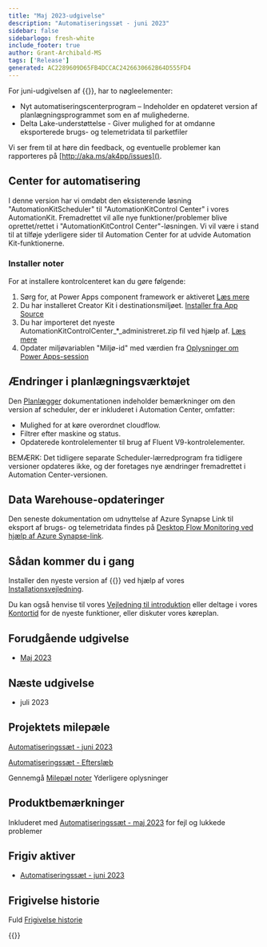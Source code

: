 ```yaml
---
title: "Maj 2023-udgivelse"
description: "Automatiseringssæt - juni 2023"
sidebar: false
sidebarlogo: fresh-white
include_footer: true
author: Grant-Archibald-MS
tags: ['Release']
generated: AC2289609D65FB4DCCAC2426630662B64D555FD4
---
```


For juni-udgivelsen af {{<product-name>}}, har to nøgleelementer:

- Nyt automatiseringscenterprogram – Indeholder en opdateret version af planlægningsprogrammet som en af mulighederne.
- Delta Lake-understøttelse - Giver mulighed for at omdanne eksporterede brugs- og telemetridata til parketfiler

Vi ser frem til at høre din feedback, og eventuelle problemer kan rapporteres på [http://aka.ms/ak4pp/issues]().

## Center for automatisering

I denne version har vi omdøbt den eksisterende løsning "AutomationKitScheduler" til "AutomationKitControl Center" i vores AutomationKit. Fremadrettet vil alle nye funktioner/problemer blive oprettet/rettet i "AutomationKitControl Center"-løsningen. Vi vil være i stand til at tilføje yderligere sider til Automation Center for at udvide Automation Kit-funktionerne.

### Installer noter

For at installere kontrolcenteret kan du gøre følgende:

1. Sørg for, at Power Apps component framework er aktiveret <a href="https://learn.microsoft.com/power-apps/developer/component-framework/component-framework-for-canvas-apps#enable-the-power-apps-component-framework-feature" target="_blank">Læs mere</a>
2. Du har installeret Creator Kit i destinationsmiljøet. <a href="https://appsource.microsoft.com/product/dynamics-365/microsoftpowercatarch.creatorkit1" target="_blank">Installer fra App Source</a>
3. Du har importeret det nyeste AutomationKitControlCenter_*_administreret.zip fil ved hjælp af. <a href='https://learn.microsoft.com/power-apps/maker/data-platform/import-update-export-solutions' target="_blank">Læs mere</a>
4. Opdater miljøvariablen "Miljø-id" med værdien fra [Oplysninger om Power Apps-session](https://learn.microsoft.com/power-apps/maker/canvas-apps/get-sessionid)

## Ændringer i planlægningsværktøjet

Den [Planlægger](/da/features/scheduler) dokumentationen indeholder bemærkninger om den version af scheduler, der er inkluderet i Automation Center, omfatter:

- Mulighed for at køre overordnet cloudflow.
- Filtrer efter maskine og status.
- Opdaterede kontrolelementer til brug af Fluent V9-kontrolelementer.

BEMÆRK: Det tidligere separate Scheduler-lærredprogram fra tidligere versioner opdateres ikke, og der foretages nye ændringer fremadrettet i Automation Center-versionen.

## Data Warehouse-opdateringer

Den seneste dokumentation om udnyttelse af Azure Synapse Link til eksport af brugs- og telemetridata findes på [Desktop Flow Monitoring ved hjælp af Azure Synapse-link](https://github.com/microsoft/powercat-automation-kit/tree/main/AutomationKit_Flow_BYODL).

## Sådan kommer du i gang

Installer den nyeste version af {{<product-name>}} ved hjælp af vores [Installationsvejledning](/da/get-started/install).

Du kan også henvise til vores [Vejledning til introduktion](/da/get-started) eller deltage i vores [Kontortid](/da/office-hours) for de nyeste funktioner, eller diskuter vores køreplan.

## Forudgående udgivelse

- [Maj 2023](/da/releases/may-2023)

## Næste udgivelse

- juli 2023

## Projektets milepæle

[Automatiseringssæt - juni 2023](https://github.com/orgs/microsoft/projects/486/views/13)

[Automatiseringssæt - Efterslæb](https://github.com/orgs/microsoft/projects/486/views/1)

Gennemgå [Milepæl noter](/da/releases/milestones) Yderligere oplysninger

## Produktbemærkninger

Inkluderet med [Automatiseringssæt - maj 2023](https://github.com/microsoft/powercat-automation-kit/releases/tag/AutomationKit-May2023) for fejl og lukkede problemer

## Frigiv aktiver

- [Automatiseringssæt - juni 2023](https://github.com/microsoft/powercat-automation-kit/releases/tag/AutomationKit-June2023)

## Frigivelse historie

Fuld [Frigivelse historie](/da/releases)

{{<questions name="/content/da/releases/june-2023.json" completed="Tak, fordi du gav feedback" showNavigationButtons="false" locale="da">}}
